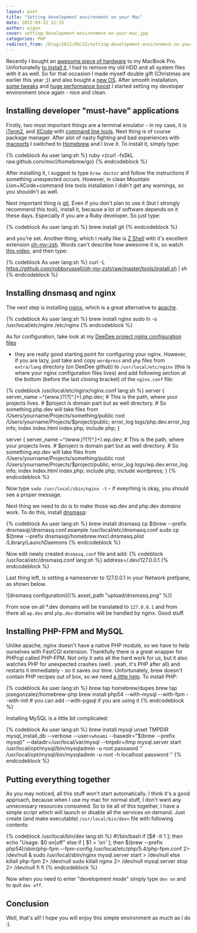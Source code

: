 ```yaml
---
layout: post
title: "Setting development environment on your Mac"
date: 2012-09-22 12:33
author: ajgon
cover: setting-development-environment-on-your-mac.jpg
categories: PHP
redirect_from: /blog/2012/09/22/setting-development-environment-on-your-mac/
---
```


Recently I bought an
[awesome piece of hardware](http://www.anandtech.com/show/4253/the-crucial-m4-micron-c400-ssd-review)
to my MacBook Pro. Unfortunatelly
[to install it](http://www.ifixit.com/Guide/Installing-MacBook-Pro-13-Inch-Unibody-Early-2011-Hard-Drive-Replacement/5119/1),
I had to remove my old HDD and all system files with it as well. So for that
occasion I made myself double gift (Christmas are earlier this year ;)) and
also bought a [new OS](http://www.apple.com/osx/). After smooth installation,
[some tweaks](http://blog.alutam.com/2012/04/01/optimizing-macos-x-lion-for-ssd/)
and [huge performance boost](http://mobilityupdate.com/mac/crucal-m4-macbook-pro-2011/)
I started setting my developer environment once again - nice and clean.

<!--more-->

## Installing developer "must-have" applications

Firstly, two most important things are a terminal emulator - in my case, it is
[iTerm2](http://www.iterm2.com/#/section/home), and
[XCode](https://developer.apple.com/technologies/tools/) with
[command line tools](http://stackoverflow.com/questions/9329243/xcode-4-4-command-line-tools).
Next thing is of course package manager. After alot of nasty fighting and bad
experiences with [macports](http://www.macports.org/) I switched to
[Homebrew](http://mxcl.github.com/homebrew/) and I love it. To install it,
simply type:

{% codeblock As user lang:sh %}
ruby <(curl -fsSkL raw.github.com/mxcl/homebrew/go)
{% endcodeblock %}

After installing it, i suggest to type `brew doctor` and follow the
instructions if something unexpected occurs. However, in clean
Mountain Lion+XCode+command line tools installation I didn't get any warnings,
so you shouldn't as well.

Next important thing is [git](http://git-scm.com/). Even if you don't plan to
use it (but I strongly recommend this tool), install it, because a lot of
software depends on it these days. Especially if you are a Ruby developer.
So just type:

{% codeblock As user lang:sh %}
brew install git
{% endcodeblock %}

and you're set. Another thing, which I really like is
[Z Shell](http://www.zsh.org/) with it's excellent extension
[oh-my-zsh](https://github.com/robbyrussell/oh-my-zsh). Words can't describe
how awesome it is, so watch
[this video](https://www.youtube.com/watch?v=m07MiM6rmMc), and then type:

{% codeblock As user lang:sh %}
curl -L https://github.com/robbyrussell/oh-my-zsh/raw/master/tools/install.sh | sh
{% endcodeblock %}

## Installing dnsmasq and nginx

The next step is installing [nginx](http://nginx.org/), which is a great
alternative to [apache](http://www.apache.org/).

{% codeblock As user lang:sh %}
brew install nginx
sudo ln -s /usr/local/etc/nginx /etc/nginx
{% endcodeblock %}

As for configuration, take look at my
[DeeDee project nginx configuration files](https://github.com/ajgon/DeeDee/tree/master/etc/nginx)
- they are really good starting point for configuring your nginx. However, if
you are lazy, just take and copy `wordpress` and `php` files from `extra/lang`
directory (on DeeDee github) to `/usr/local/etc/nginx` (this is where your
nginx configuration files lives) and add following section at the bottom
(before the last closing bracket) of the `nginx.conf` file:

{% codeblock /usr/local/etc/nginx/nginx.conf lang:sh %}
server {
    server_name ~^(www.)?(?<project>[^.]+).php.dev;
    # This is the path, where your projects lives.
    # $project is domain part but as well directory.
    # So something.php.dev will take files from /Users/yourname/Projects/something/public
    root /Users/yourname/Projects/$project/public;
    error_log logs/php.dev.error_log info;
    index index.html index.php;
    include php;
}

server {
    server_name ~^(www.)?(?<project>[^.]+).wp.dev;
    # This is the path, where your projects lives.
    # $project is domain part but as well directory.
    # So something.wp.dev will take files from /Users/yourname/Projects/something/public
    root /Users/yourname/Projects/$project/public;
    error_log logs/wp.dev.error_log info;
    index index.html index.php;
    include php;
    include wordpress;
}
{% endcodeblock %}

Now type `sudo /usr/local/sbin/nginx -t` - if eveyrhing is okay, you should see
a proper message.

Next thing we need to do is to make those wp.dev and php.dev domains work. To
do this, install [dnsmasq](http://www.thekelleys.org.uk/dnsmasq/doc.html):

{% codeblock As user lang:sh %}
brew install dnsmasq
cp $(brew --prefix dnsmasq)/dnsmasq.conf.example /usr/local/etc/dnsmasq.conf
sudo cp $(brew --prefix dnsmasq)/homebrew.mxcl.dnsmasq.plist /Library/LaunchDaemons
{% endcodeblock %}

Now edit newly created `dnsmasq.conf` file and add:
{% codeblock /usr/local/etc/dnsmasq.conf lang:sh %}
address=/.dev/127.0.0.1
{% endcodeblock %}

Last thing left, is setting a nameserver to 127.0.0.1 in your Network prefpane,
as shown below.

![dnsmasq configuration]({% asset_path "upload/dnsmasq.png" %})

From now on all *.dev domains will be translated to `127.0.0.1` and from there
all `wp.dev` and `php.dev` domains will be handled by nginx. Good stuff.

## Installing PHP-FPM and MySQL

Unlike apache, nginx doesn't have a native PHP module, so we have to help
ourselves with FastCGI extension. Thankfully there is a great wrapper for
PHPcgi called PHP-FPM. Not only it sets all the hard work for us, but it also
watches PHP for unexpected crashes (well.. yeah, it's PHP after all) and
restarts it immediately - so it saves our time. Unfortunately, brew doesn't
contain PHP recipes out of box, so we need
[a little help](https://github.com/josegonzalez/homebrew-php). To install PHP:

{% codeblock As user lang:sh %}
brew tap homebrew/dupes
brew tap josegonzalez/homebrew-php
brew install php54 --with-mysql --with-fpm --with-intl # you can add --with-pgsql if you are using it
{% endcodeblock %}

Installing MySQL is a little bit complicated:

{% codeblock As user lang:sh %}
brew install mysql
unset TMPDIR
mysql_install_db --verbose --user=`whoami` --basedir="$(brew --prefix mysql)" --datadir=/usr/local/var/mysql --tmpdir=/tmp
mysql.server start
/usr/local/opt/mysql/bin/mysqladmin -u root password ''
/usr/local/opt/mysql/bin/mysqladmin -u root -h localhost password ''
{% endcodeblock %}

## Putting everything together

As you may noticed, all this stuff won't start automatically. I think it's a
good approach, because when I use my mac for normal stuff, I don't want any
unnecessary resources consumed. So to tie all of this together, I have a simple
script which will launch or disable all the services on demand. Just create
(and make executable) `/usr/local/bin/dev<` file with following contents:

{% codeblock /usr/local/bin/dev lang:sh %}
#!/bin/bash
if [$# -lt 1 ]; then
    echo "Usage: $0 on|off"
else
    if [ $1 = 'on' ]; then
        $(brew --prefix php54)/sbin/php-fpm --fpm-config /usr/local/etc/php/5.4/php-fpm.conf 2> /dev/null &
        sudo /usr/local/sbin/nginx
        mysql.server start > /dev/null
    else
        killall php-fpm 2> /dev/null
        sudo killall nginx 2> /dev/null
        mysql.server stop 2> /dev/null
    fi
fi
{% endcodeblock %}

Now when you need to enter "development mode" simply type `dev on` and to quit
`dev off`.

## Conclusion

Well, that's all! I hope you will enjoy this simple environment as much as
I do :).
